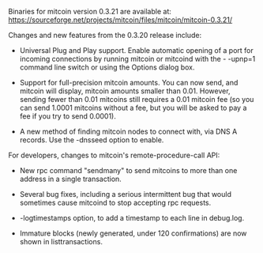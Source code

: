 Binaries for mitcoin version 0.3.21 are available at:
  https://sourceforge.net/projects/mitcoin/files/mitcoin/mitcoin-0.3.21/

Changes and new features from the 0.3.20 release include:

* Universal Plug and Play support.  Enable automatic opening of a port for incoming connections by running mitcoin or mitcoind with the - -upnp=1 command line switch or using the Options dialog box.

* Support for full-precision mitcoin amounts.  You can now send, and mitcoin will display, mitcoin amounts smaller than 0.01.  However, sending fewer than 0.01 mitcoins still requires a 0.01 mitcoin fee (so you can send 1.0001 mitcoins without a fee, but you will be asked to pay a fee if you try to send 0.0001).

* A new method of finding mitcoin nodes to connect with, via DNS A records. Use the -dnsseed option to enable.

For developers, changes to mitcoin's remote-procedure-call API:

* New rpc command "sendmany" to send mitcoins to more than one address in a single transaction.

* Several bug fixes, including a serious intermittent bug that would sometimes cause mitcoind to stop accepting rpc requests. 

* -logtimestamps option, to add a timestamp to each line in debug.log.

* Immature blocks (newly generated, under 120 confirmations) are now shown in listtransactions.
